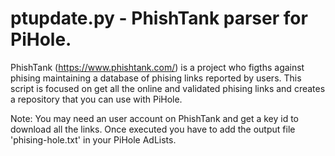 # ptupdate.py  -  PhishTank parser for PiHole.

PhishTank (https://www.phishtank.com/) is a project who figths against phising maintaining a database of phising links reported by users.
This script is focused on get all the online and validated phising links and creates a repository that you can use with PiHole.

Note: You may need an user account on PhishTank and get a key id to download all the links. Once executed you have to add the output file 'phising-hole.txt' in your PiHole AdLists.
